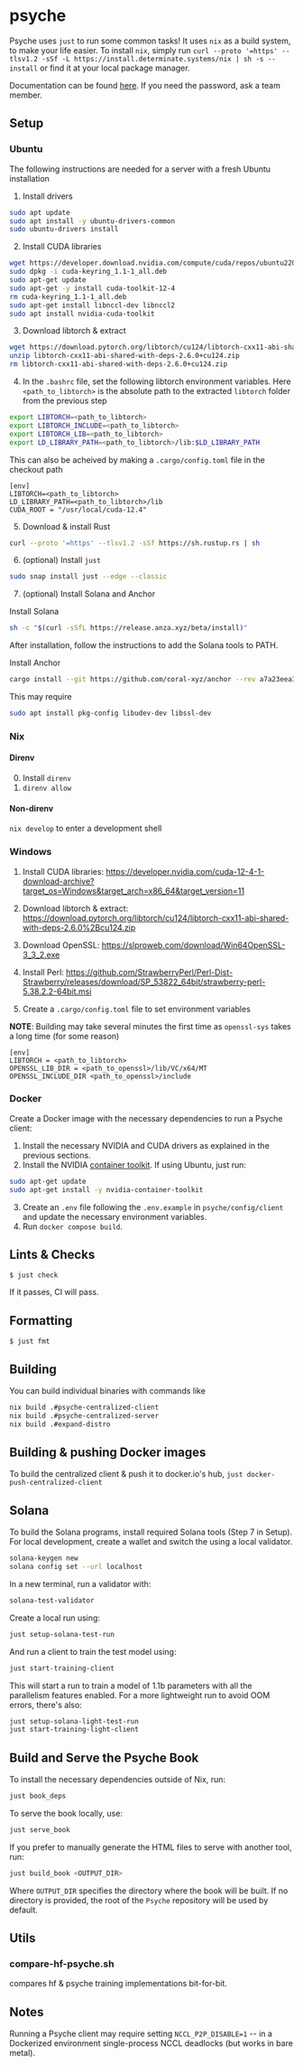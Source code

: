 # psyche

Psyche uses `just` to run some common tasks!
It uses `nix` as a build system, to make your life easier.
To install `nix`, simply run `curl --proto '=https' --tlsv1.2 -sSf -L https://install.determinate.systems/nix | sh -s -- install` or find it at your local package manager.

Documentation can be found [here](https://psyche-book-http-authed.main.psyche.nousresearch.garnix.me/).
If you need the password, ask a team member.

## Setup

### Ubuntu

The following instructions are needed for a server with a fresh Ubuntu installation

1. Install drivers

```bash
sudo apt update
sudo apt install -y ubuntu-drivers-common
sudo ubuntu-drivers install
```

2. Install CUDA libraries

```bash
wget https://developer.download.nvidia.com/compute/cuda/repos/ubuntu2204/x86_64/cuda-keyring_1.1-1_all.deb
sudo dpkg -i cuda-keyring_1.1-1_all.deb
sudo apt-get update
sudo apt-get -y install cuda-toolkit-12-4
rm cuda-keyring_1.1-1_all.deb
sudo apt-get install libnccl-dev libnccl2
sudo apt install nvidia-cuda-toolkit
```

3. Download libtorch & extract

```bash
wget https://download.pytorch.org/libtorch/cu124/libtorch-cxx11-abi-shared-with-deps-2.6.0%2Bcu124.zip
unzip libtorch-cxx11-abi-shared-with-deps-2.6.0+cu124.zip
rm libtorch-cxx11-abi-shared-with-deps-2.6.0+cu124.zip
```

4. In the `.bashrc` file, set the following libtorch environment variables. Here `<path_to_libtorch>` is the absolute path
   to the extracted `libtorch` folder from the previous step

```bash
export LIBTORCH=<path_to_libtorch>
export LIBTORCH_INCLUDE=<path_to_libtorch>
export LIBTORCH_LIB=<path_to_libtorch>
export LD_LIBRARY_PATH=<path_to_libtorch>/lib:$LD_LIBRARY_PATH
```

This can also be acheived by making a `.cargo/config.toml` file in the checkout path

```
[env]
LIBTORCH=<path_to_libtorch>
LD_LIBRARY_PATH=<path_to_libtorch>/lib
CUDA_ROOT = "/usr/local/cuda-12.4"
```

5. Download & install Rust

```bash
curl --proto '=https' --tlsv1.2 -sSf https://sh.rustup.rs | sh
```

6. (optional) Install `just`

```bash
sudo snap install just --edge --classic
```

7. (optional) Install Solana and Anchor

Install Solana

```bash
sh -c "$(curl -sSfL https://release.anza.xyz/beta/install)"
```

After installation, follow the instructions to add the Solana tools to PATH.

Install Anchor

```bash
cargo install --git https://github.com/coral-xyz/anchor --rev a7a23eea308440a9fa9cb79cee7bddd30ab163d5 anchor-cli
```

This may require

```bash
sudo apt install pkg-config libudev-dev libssl-dev
```

### Nix

#### Direnv

0. Install `direnv`
1. `direnv allow`

#### Non-direnv

`nix develop` to enter a development shell

### Windows

1. Install CUDA libraries: https://developer.nvidia.com/cuda-12-4-1-download-archive?target_os=Windows&target_arch=x86_64&target_version=11

2. Download libtorch & extract: https://download.pytorch.org/libtorch/cu124/libtorch-cxx11-abi-shared-with-deps-2.6.0%2Bcu124.zip

3. Download OpenSSL: https://slproweb.com/download/Win64OpenSSL-3_3_2.exe

4. Install Perl: https://github.com/StrawberryPerl/Perl-Dist-Strawberry/releases/download/SP_53822_64bit/strawberry-perl-5.38.2.2-64bit.msi

5. Create a `.cargo/config.toml` file to set environment variables

**NOTE**: Building may take several minutes the first time as `openssl-sys` takes a long time (for some reason)

```
[env]
LIBTORCH = <path_to_libtorch>
OPENSSL_LIB_DIR = <path_to_openssl>/lib/VC/x64/MT
OPENSSL_INCLUDE_DIR <path_to_openssl>/include
```

### Docker

Create a Docker image with the necessary dependencies to run a Psyche client:

1. Install the necessary NVIDIA and CUDA drivers as explained in the previous sections.
2. Install the NVIDIA [container toolkit](https://docs.nvidia.com/datacenter/cloud-native/container-toolkit/latest/install-guide.html). If using Ubuntu, just run:

```bash
sudo apt-get update
sudo apt-get install -y nvidia-container-toolkit
```

3. Create an `.env` file following the `.env.example` in `psyche/config/client` and update the necessary environment variables.
4. Run `docker compose build`.

## Lints & Checks

`$ just check`

If it passes, CI will pass.

## Formatting

`$ just fmt`

## Building

You can build individual binaries with commands like

```bash
nix build .#psyche-centralized-client
nix build .#psyche-centralized-server
nix build .#expand-distro
```

## Building & pushing Docker images

To build the centralized client & push it to docker.io's hub, `just docker-push-centralized-client`

## Solana

To build the Solana programs, install required Solana tools (Step 7 in Setup).
For local development, create a wallet and switch the using a local validator.

```bash
solana-keygen new
solana config set --url localhost
```

In a new terminal, run a validator with:
```bash
solana-test-validator
```

Create a local run using:
```bash
just setup-solana-test-run
```

And run a client to train the test model using:
```bash
just start-training-client
```

This will start a run to train a model of 1.1b parameters with all the parallelism features enabled.
For a more lightweight run to avoid OOM errors, there's also:

```bash
just setup-solana-light-test-run
just start-training-light-client
```

## Build and Serve the Psyche Book

To install the necessary dependencies outside of Nix, run:

```bash
just book_deps
```

To serve the book locally, use:

```bash
just serve_book
```

If you prefer to manually generate the HTML files to serve with another tool, run:

```bash
just build_book <OUTPUT_DIR>
```

Where `OUTPUT_DIR` specifies the directory where the book will be built. If no directory is provided, the root of the `Psyche` repository will be used by default.

## Utils

### compare-hf-psyche.sh

compares hf & psyche training implementations bit-for-bit.

## Notes

Running a Psyche client may require setting `NCCL_P2P_DISABLE=1` -- in a Dockerized environment single-process NCCL deadlocks (but works in bare metal).

